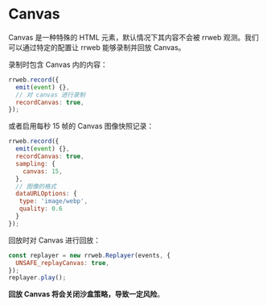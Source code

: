 # Canvas

Canvas 是一种特殊的 HTML 元素，默认情况下其内容不会被 rrweb 观测。我们可以通过特定的配置让 rrweb 能够录制并回放 Canvas。

录制时包含 Canvas 内的内容：

```js
rrweb.record({
  emit(event) {},
  // 对 canvas 进行录制
  recordCanvas: true,
});
```

或者启用每秒 15 帧的 Canvas 图像快照记录：

```js
rrweb.record({
  emit(event) {},
  recordCanvas: true,
  sampling: {
    canvas: 15,
  },
  // 图像的格式
  dataURLOptions: {
   type: 'image/webp',
   quality: 0.6
  }
});
```

回放时对 Canvas 进行回放：

```js
const replayer = new rrweb.Replayer(events, {
  UNSAFE_replayCanvas: true,
});
replayer.play();
```

**回放 Canvas 将会关闭沙盒策略，导致一定风险**。
